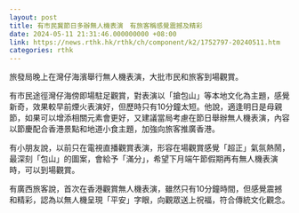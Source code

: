 ```yaml
---
layout: post
title: 有市民冀節日多辦無人機表演　有旅客稱感覺震撼及精彩
date: 2024-05-11 21:31:46.000000000 +08:00
link: https://news.rthk.hk/rthk/ch/component/k2/1752797-20240511.htm
categories: rthk
---
```


旅發局晚上在灣仔海濱舉行無人機表演，大批市民和旅客到場觀賞。

有市民途徑灣仔海傍即場駐足觀賞，對表演以「搶包山」等本地文化為主題，感覺新奇，效果較早前煙火表演好，但歷時只有10分鐘太短。他說，適逢明日是母親節，如果可以增添相關元素會更好，又建議當局考慮在節日舉辦無人機表演，內容以節慶配合香港景點和地道小食主題，加強向旅客推廣香港。

有小朋友說，以前只在電視直播觀賞表演，形容在場觀賞感覺「超正」氣氛熱鬧，最深刻「包山」的圖案，會給予「滿分」，希望下月端午節假期再有無人機表演時，可以到場觀賞。

有廣西旅客說，首次在香港觀賞無人機表演，雖然只有10分鐘時間，但感覺震撼和精彩，認為以無人機呈現「平安」字眼，向觀眾送上祝福，符合傳統文化觀念。
